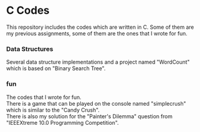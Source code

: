 # C Codes
This repository includes the codes which are written in C. Some of them are my previous assignments, some of them are the ones that I wrote for fun.
### Data Structures
Several data structure implementations and a project named "WordCount" which is based on "Binary Search Tree".
### fun
The codes that I wrote for fun.  
There is a game that can be played on the console named "simplecrush" which is similar to the "Candy Crush".  
There is also my solution for the "Painter's Dilemma" question from  "IEEEXtreme 10.0 Programming Competition".  
